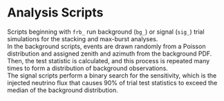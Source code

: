 # Analysis Scripts

Scripts beginning with `frb_` run background (`bg_`) or signal (`sig_`) trial simulations for the stacking and max-burst analyses.<br>
In the background scripts, events are drawn randomly from a Poisson distribution and assigned zenith and azimuth from the background PDF. Then, the test statistic is calculated, and this process is repeated many times to form a distribution of background observations. <br>
The signal scripts perform a binary search for the sensitivity, which is the injected neutrino flux that causes 90% of trial test statistics to exceed the median of the background distribution. 
